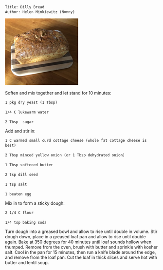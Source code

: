 ~~~ recipe-info
Title: Dilly Bread
Author: Helen Minkiewitz (Nonny)
~~~

![Dilly Bread](../images/DillyBread.jpg "Dilly Bread")

Soften and mix together and let stand for 10 minutes:

~~~ recipe-ingredients
1 pkg dry yeast (1 Tbsp)

1/4 C lukewarm water

2 Tbsp  sugar
~~~

Add and stir in:

~~~ recipe-ingredients
1 C warmed small curd cottage cheese (whole fat cottage cheese is best)

2 Tbsp minced yellow onion (or 1 Tbsp dehydrated onion)

1 Tbsp softened butter

2 tsp dill seed

1 tsp salt

1 beaten egg
~~~

Mix in to form a sticky dough:

~~~ recipe-ingredients
2 1/4 C flour

1/4 tsp baking soda
~~~

Turn dough into a greased bowl and allow to rise until double in volume. Stir dough down, place in a
greased loaf pan and allow to rise until double again. Bake at 350 degrees for 40 minutes until loaf
sounds hollow when thumped. Remove from the oven, brush with butter and sprinkle with kosher salt.
Cool in the pan for 15 minutes, then run a knife blade around the edge, and remove from the loaf
pan. Cut the loaf in thick slices and serve hot with butter and lentil soup.

